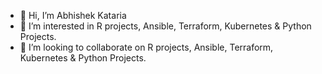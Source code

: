 - 👋 Hi, I’m Abhishek Kataria
- 👀 I’m interested in R projects, Ansible, Terraform, Kubernetes & Python Projects.
- 💞️ I’m looking to collaborate on R projects, Ansible, Terraform, Kubernetes & Python Projects.


<!---
Abhishekkataria16/Abhishekkataria16 is a ✨ special ✨ repository because its `README.md` (this file) appears on your GitHub profile.
You can click the Preview link to take a look at your changes.
--->

